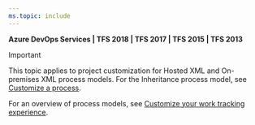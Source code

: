 ```yaml
---
ms.topic: include
---
```


**Azure DevOps Services | TFS 2018 | TFS 2017 | TFS 2015 | TFS 2013**  

> [!IMPORTANT]  
>This topic applies to project customization for Hosted XML and On-premises XML process models. For the Inheritance process model, see [Customize a process](/azure/devops/organizations/settings/work/customize-process).
>
>For an overview of process models, see [Customize your work tracking experience](/azure/devops/reference/customize-work).  


